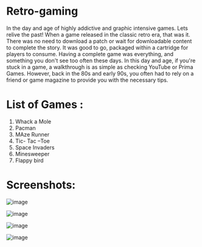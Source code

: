 # Retro-gaming
In the day and age of highly addictive and graphic intensive games. Lets relive the past!
When a game released in the classic retro era, that was it. There was no need to download a patch or wait for downloadable content to complete the story.
It was good to go, packaged within a cartridge for players to consume. Having a complete game was everything, and something you don't see too often these days.
In this day and age, if you're stuck in a game, a walkthrough is as simple as checking YouTube or Prima Games. However, back in the 80s and early 90s, you often had to rely on a friend or game magazine to provide you with the necessary tips.

# List of Games :

1. Whack a Mole 
2. Pacman
3. MAze Runner 
4. Tic- Tac –Toe  
5. Space Invaders  
6. Minesweeper
7. Flappy bird

# Screenshots:

![image](https://user-images.githubusercontent.com/88978764/140696489-e99c9d8f-88e8-4c51-a04c-3a5146de7b38.png)

![image](https://user-images.githubusercontent.com/88978764/140696731-65364695-5162-4896-b3c7-70f2073f9af7.png)

![image](https://user-images.githubusercontent.com/88978764/140696892-5a08bbef-dd5e-4e0a-89c6-3e0a5b1626b2.png)

![image](https://user-images.githubusercontent.com/88978764/140696994-bda48a98-96b2-4c05-ad39-1497c354baff.png)
